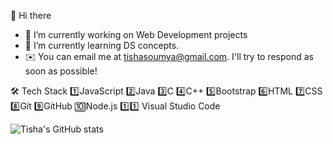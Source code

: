 👋 Hi there

- 🔭 I’m currently working on Web Development projects 
- 🌱 I’m currently learning DS concepts.
- ✉️  You can email me at tishasoumya@gmail.com. I'll try to respond as soon as possible!
 
 🛠  Tech Stack
1️⃣JavaScript  2️⃣Java  3️⃣C  4️⃣C++ 5️⃣Bootstrap
6️⃣HTML  7️⃣CSS  8️⃣Git  9️⃣GitHub 🔟Node.js 1️⃣1️⃣ Visual Studio Code  

![Tisha's GitHub stats](https://github-readme-stats.vercel.app/api?username=Tishasoumya-02&show_icons=true&theme=dark)


